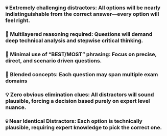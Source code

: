 ### 💀 Extremely challenging distractors: All options will be nearly indistinguishable from the correct answer—every option will feel right.
### 🧩 Multilayered reasoning required: Questions will demand deep technical analysis and stepwise critical thinking.
### 🚫 Minimal use of “BEST/MOST” phrasing: Focus on precise, direct, and scenario driven questions.
### 🔀 Blended concepts: Each question may span multiple exam domains 
### 💡 Zero obvious elimination clues: All distractors will sound plausible, forcing a decision based purely on expert level nuance.
### 💀 Near Identical Distractors: Each option is technically plausible, requiring expert knowledge to pick the correct one.
